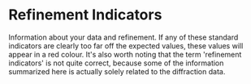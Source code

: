 # Refinement Indicators 
Information about your data and refinement. If any of these standard indicators are clearly too far off the expected values, these values will appear in a red colour. It's also worth noting that the term 'refinement indicators' is not quite correct, because some of the information summarized here is actually solely related to the diffraction data. 
